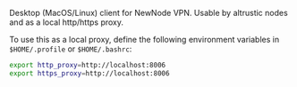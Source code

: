Desktop (MacOS/Linux) client for NewNode VPN.   Usable by altrustic nodes and as a local http/https proxy.

To use this as a local proxy, define the following environment variables in `$HOME/.profile` or `$HOME/.bashrc`:
```bash
export http_proxy=http://localhost:8006
export https_proxy=http://localhost:8006
```
